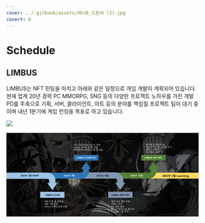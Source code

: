 ```yaml
---
cover: ../.gitbook/assets/배너B_오픈씨 (2).jpg
coverY: 0
---
```


# Schedule

## LIMBUS

LIMBUS는 NFT 민팅을 마치고 아래와 같은 일정으로 개임 개발이 계획되어 있습니다. 현재 업계 20년 경력 PC MMORPG, SNG 등의 다양한 프로젝트 노하우를 가진 개발 PD를 주축으로 기획, 서버, 클라이언트, 아트 등의 분야를 책임질 프로젝트 팀이 대기 중이며 내년 1분기에 게임 런칭을 목표로 하고 있습니다.

![](https://lh6.googleusercontent.com/0TnLt9bBEP7hE6ALTDlNXMwuoOMcud1ekSzgHnBki8lQkjVflYmkFcjuS6iJSlIvzlFYAZ2cyy11cQoH2IqY29uVzwzq0bW8HRHEHXTj1Nmu-T7YVj8A7XAxcFDGvSrifjMaA\_kv)

![](../.gitbook/assets/캡처.PNG)


